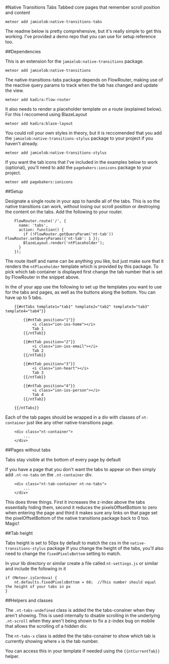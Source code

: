 #Native Transitions Tabs
Tabbed core pages that remember scroll position and content

```meteor add jamielob:native-transitions-tabs```

The readme below is pretty comprehensive, but it's really simple to get this working.  I've provided a demo repo that you can use for setup reference too.

##Dependencies

This is an extension for the `jamielob:native-transitions` package.

```meteor add jamielob:native-transitions```

The native-transitions-tabs package depends on FlowRouter, making use of the reactive query params to track when the tab has changed and update the view. 

```meteor add kadira:flow-router```

It also needs to render a placeholder template on a route (explained below). For this I reccomend using BlazeLayout

```meteor add kadira:blaze-layout```

You could roll your own styles in theory, but it is reccomended that you add the `jamielob:native-transitions-stylus` package to your project if you haven't already.

```meteor add jamielob:native-transitions-stylus```

If you want the tab icons that I've included in the examples below to work (optional), you'll need to add the `pagebakers:ionicons` package to your project.

```meteor add pagebakers:ionicons```


##Setup

Designate a single route in your app to handle all of the tabs.  This is so the native transitions can work, without losing our scroll position or destroying the content on the tabs.   Add the following to your router.

```
	FlowRouter.route('/', {
      name: 'tabs',
      action: function() {
        if (!FlowRouter.getQueryParam('nt-tab')) FlowRouter.setQueryParams({'nt-tab': 1 });
        BlazeLayout.render('ntPlaceholder');
      }
    });
```

The route itself and name can be anything you like, but just make sure that it renders the `ntPlaceholder` template which is provided by this package.  To pick which tab container is displayed first change the tab number that is set by FlowRouter in the snippet above.

In the <body> of your app use the following to set up the templates you want to use for the tabs and pages, as well as the buttons along the bottom.  You can have up to 5 tabs.

```
	{{#ntTabs template1="tab1" template2="tab2" template3="tab3" template4="tab4"}}

		{{#ntTab position="1"}}
			<i class="ion-ios-home"></i>
			Tab 1
		{{/ntTab}}

		{{#ntTab position="2"}}
			<i class="ion-ios-email"></i>
			Tab 2
		{{/ntTab}}

		{{#ntTab position="3"}}
			<i class="ion-heart"></i>
			Tab 3
		{{/ntTab}}

		{{#ntTab position="4"}}
			<i class="ion-ios-person"></i>
			Tab 4
		{{/ntTab}}

	{{/ntTabs}}

```

Each of the tab pages should be wrapped in a div with classes of `nt-container` just like any other native-transitions page.

```
	<div class="nt-container">
		...
	</div>
```



##Pages without tabs

Tabs stay visible at the bottom of every page by default

If you have a page that you don't want the tabs to appear on then simply add `.nt-no-tabs` on the `.nt-container` div.

```
	<div class="nt-tab-container nt-no-tabs">
		...
	</div>
```

This does three things.  First it increases the z-index above the tabs essentially hiding them, second it reduces the pixelsOffsetBottom to zero when entering the page and third it makes sure any links on that page set the pixelOffsetBottom of the native transitions package back to 0 too.  Magic!


##Tab height

Tabs height is set to 50px by default to match the css in the `native-transitions-stylus` package
If you change the height of the tabs, you'll also need to change the `fixedPixelsBottom` setting to match.

In your lib directory or similar create a file called `nt-settings.js` or similar and include the following in it

```
if (Meteor.isCordova) {
	nt.defaults.fixedPixelsBottom = 60;  //This number should equal the height of your tabs in px
}
```


##Helpers and classes

The `.nt-tabs-undefined` class is added the the tabs-conainer when they aren't showing.  This is used internally to disable scrolling in the underlying `.nt-scroll` when they aren't being shown to fix a z-index bug on mobile that allows the scrolling of a hidden div.

The `nt-tabs-x` class is added the the tabs-conainer to show which tab is currently showing where `x` is the tab number. 

You can access this in your template if needed using the `{{ntCurrentTab}}` helper.